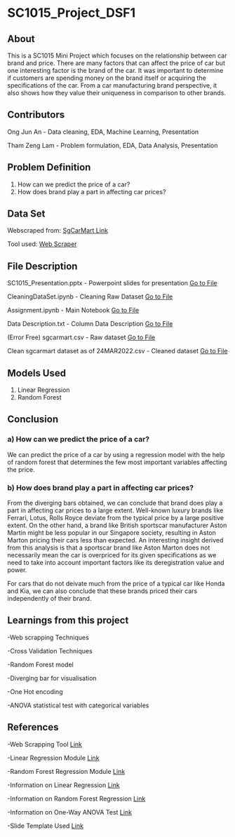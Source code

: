 # SC1015_Project_DSF1

## About
This is a SC1015 Mini Project which focuses on the relationship between car brand and price. There are many factors that can affect the price of car but one interesting factor is the brand of the car. It was important to determine if customers are spending money on the brand itself or acquiring the specifications of the car. From a car manufacturing brand perspective, it also shows how they value their uniqueness in comparison to other brands.

## Contributors
Ong Jun An - Data cleaning, EDA, Machine Learning, Presentation

Tham Zeng Lam - Problem formulation, EDA, Data Analysis, Presentation

## Problem Definition
1) How can we predict the price of a car?
2) How does brand play a part in affecting car prices?

## Data Set
Webscraped from: [SgCarMart Link](https://www.sgcarmart.com/main/index.php)  

Tool used: [Web Scraper](https://webscraper.io/)
## File Description
SC1015_Presentation.pptx - Powerpoint slides for presentation [Go to File](../main/SC1015_Presentation.pptx)

CleaningDataSet.ipynb - Cleaning Raw Dataset [Go to File](../main/Cleaning%20Data/CleaningDataSet.ipynb)

Assignment.ipynb - Main Notebook [Go to File](../main/Assignment.ipynb)

Data Description.txt - Column Data Description [Go to File](../main/Data%20Description.txt)

(Error Free) sgcarmart.csv - Raw dataset [Go to File](../main/Cleaning%20Data/(Error%20Free)%20sgcarmart.csv)

Clean sgcarmart dataset as of 24MAR2022.csv - Cleaned dataset [Go to File](../main/Clean%20sgcarmart%20dataset%20as%20of%2024MAR2022.csv)

## Models Used
1) Linear Regression
2) Random Forest


## Conclusion

### a) How can we predict the price of a car?

We can predict the price of a car by using a regression model with the help of random forest that determines the few most important variables affecting the price.

### b) How does brand play a part in affecting car prices?

From the diverging bars obtained, we can conclude that brand does play a part in affecting car prices to a large extent. Well-known luxury brands like Ferrari, Lotus, Rolls Royce deviate from the typical price by a large positive extent. On the other hand, a brand like British sportscar manufacturer Aston Martin might be less popular in our Singapore society, resulting in Aston Marton pricing their cars less than expected. An interesting insight derived from this analysis is that a sportscar brand like Aston Marton does not necessarily mean the car is overpriced for its given specifications as we need to take into account important factors like its deregistration value and power.

For cars that do not deivate much from the price of a typical car like Honda and Kia, we can also conclude that these brands priced their cars independently of their brand.

## Learnings from this project
-Web scrapping Techniques

-Cross Validation Techniques

-Random Forest model

-Diverging bar for visualisation

-One Hot encoding

-ANOVA statistical test with categorical variables

## References
-Web Scrapping Tool [Link](https://webscraper.io/)

-Linear Regression Module [Link](https://scikit-learn.org/stable/modules/generated/sklearn.ensemble.RandomForestRegressor.html)

-Random Forest Regression Module [Link](https://scikitlearn.org/stable/modules/generated/sklearn.ensemble.RandomForestRegressor.html#sklearn.ensemble.RandomForestRegressor)

-Information on Linear Regression [Link](https://www.scribbr.com/statistics/multiple-linear-regression/)

-Information on Random Forest Regression [Link](https://www.section.io/engineering-education/introduction-to-random-forest-in-machine-learning/)

-Information on One-Way ANOVA Test [Link](https://www.scribbr.com/statistics/one-way-anova/)

-Slide Template Used [Link](https://slidesgo.com/theme/driving-center#search-car&position-4&results-18)

